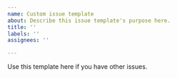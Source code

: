 ```yaml
---
name: Custom issue template
about: Describe this issue template's purpose here.
title: ''
labels: ''
assignees: ''

---
```


Use this template here if you have other issues.
